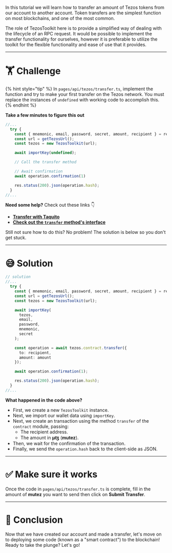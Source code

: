 In this tutorial we will learn how to transfer an amount of Tezos tokens from our account to another account. Token transfers are the simplest function on most blockchains, and one of the most common.

The role of TezosToolkit here is to provide a simplified way of dealing with the lifecycle of an RPC request. It would be possible to implement the transfer functionality for ourselves, however it is preferable to utilize the toolkit for the flexible functionality and ease of use that it provides.

---

# 🏋️ Challenge

{% hint style="tip" %}
In `pages/api/tezos/transfer.ts`, implement the function and try to make your first transfer on the Tezos network. You must replace the instances of `undefined` with working code to accomplish this.
{% endhint %}

**Take a few minutes to figure this out**

```typescript
//...
  try {
    const { mnemonic, email, password, secret, amount, recipient } = req.body
    const url = getTezosUrl();
    const tezos = new TezosToolkit(url);

    await importKey(undefined);

    // Call the transfer method

    // Await confirmation
    await operation.confirmation(1)

    res.status(200).json(operation.hash);
  }
//...
```

**Need some help?** Check out these links 👇

- [**Transfer with Taquito**](https://tezostaquito.io/docs/quick_start/#transfer)
- [**Check out the `transfer` method's interface**](https://tezostaquito.io/typedoc/interfaces/_taquito_taquito.contractprovider.html#transfer)

Still not sure how to do this? No problem! The solution is below so you don't get stuck.

---

# 😅 Solution

```typescript
// solution
//...
  try {
    const { mnemonic, email, password, secret, amount, recipient } = req.body;
    const url = getTezosUrl();
    const tezos = new TezosToolkit(url);

    await importKey(
      tezos,
      email,
      password,
      mnemonic,
      secret
    );

    const operation = await tezos.contract.transfer({
      to: recipient,
      amount: amount
    });

    await operation.confirmation(1);

    res.status(200).json(operation.hash);
  }
//...
```

**What happened in the code above?**

- First, we create a new `TezosToolkit` instance.
- Next, we import our wallet data using `importKey`.
- Next, we create an transaction using the method `transfer` of the `contract` module, passing:
  - The recipient address.
  - The amount in **μꜩ** (**mutez**).
- Then, we wait for the confirmation of the transaction.
- Finally, we send the `operation.hash` back to the client-side as JSON.

---

# ✅ Make sure it works

Once the code in `pages/api/tezos/transfer.ts` is complete, fill in the amount of **mutez** you want to send then click on **Submit Transfer**.

---

# 🏁 Conclusion

Now that we have created our account and made a transfer, let's move on to deploying some code (known as a "smart contract") to the blockchain! Ready to take the plunge? Let's go!
